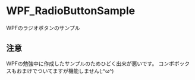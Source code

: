 # WPF_RadioButtonSample
WPFのラジオボタンのサンプル

## 注意
WPFの勉強中に作成したサンプルのためひどく出来が悪いです。
コンボボックスもおまけでついてますが機能しません(;^ω^)
